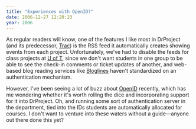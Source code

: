 ```yaml
---
title: "Experiences with OpenID?"
date: 2006-12-27 12:20:23
year: 2006
---
```

As regular readers will know, one of the features I like most in DrProject (and its predecessor, <a href="http://trac.edgewall.org">Trac</a>) is the RSS feed it automatically creates showing events from each project.  Unfortunately, we've had to disable the feeds for class projects at <a href="http://www.cs.toronto.edu">U of T</a>, since we don't want students in one group to be able to see the check-in comments or ticket updates of another, and web-based blog reading services like <a href="http://www.bloglines.com">Bloglines</a> haven't standardized on an authentication mechanism.

However, I've been seeing a lot of buzz about <a href="http://www.openid.net">OpenID</a> recently, which has me wondering whether it's worth rolling the dice and incorporating support for it into DrProject.  Oh, and running some sort of authentication server in the department, tied into the IDs students are automatically allocated for courses.  I don't want to venture into these waters without a guide—anyone out there done this yet?
